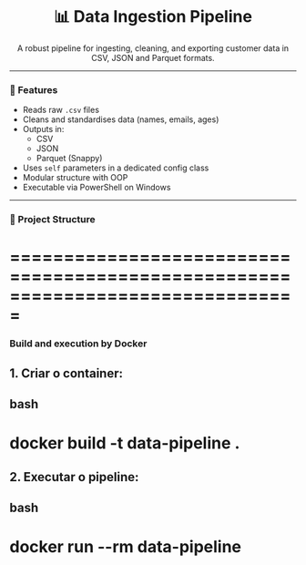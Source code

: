<h1 align="center">📊 Data Ingestion Pipeline</h1>

<p align="center">A robust pipeline for ingesting, cleaning, and exporting customer data in CSV, JSON and Parquet formats.</p>

---

### 🚀 Features

- Reads raw `.csv` files
- Cleans and standardises data (names, emails, ages)
- Outputs in:
  - CSV
  - JSON
  - Parquet (Snappy)
- Uses `self` parameters in a dedicated config class
- Modular structure with OOP
- Executable via PowerShell on Windows

---

### 📁 Project Structure


# =============================================================================== #


### Build and execution by Docker

## 1. Criar o container:
## bash
# docker build -t data-pipeline .

## 2. Executar o pipeline:
## bash
# docker run --rm data-pipeline
